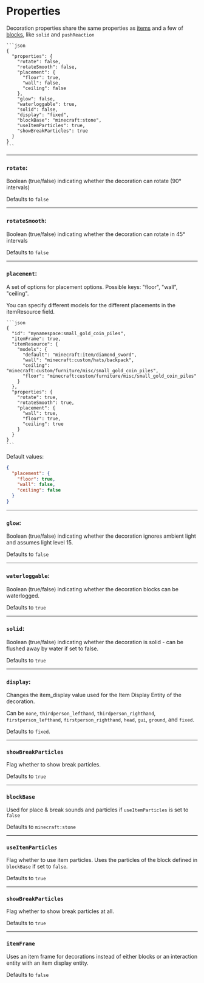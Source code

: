 # Properties

Decoration properties share the same properties as [items](item-properties.md) and a few of [blocks](block-properties.md), like `solid` and `pushReaction`

~~~admonish example "Example of properties"
```json
{
  "properties": {
    "rotate": false,
    "rotateSmooth": false,
    "placement": {
      "floor": true, 
      "wall": false, 
      "ceiling": false
    },
    "glow": false,
    "waterloggable": true,
    "solid": false,
    "display": "fixed",
    "blockBase": "minecraft:stone",
    "useItemParticles": true,
    "showBreakParticles": true
  }
}
```
~~~

---

### `rotate`:

Boolean (true/false) indicating whether the decoration can rotate (90° intervals)

Defaults to `false`

---

### `rotateSmooth`:

Boolean (true/false) indicating whether the decoration can rotate in 45° intervals

Defaults to `false`

---

### `placement`:

A set of options for placement options. Possible keys: "floor", "wall", "ceiling".

You can specify different models for the different placements in the itemResource field.
~~~admonish example
```json
{
  "id": "mynamespace:small_gold_coin_piles",
  "itemFrame": true,
  "itemResource": {
    "models": {
      "default": "minecraft:item/diamond_sword",
      "wall": "minecraft:custom/hats/backpack",
      "ceiling": "minecraft:custom/furniture/misc/small_gold_coin_piles",
      "floor": "minecraft:custom/furniture/misc/small_gold_coin_piles"
    }
  },
  "properties": {
    "rotate": true,
    "rotateSmooth": true,
    "placement": {
      "wall": true,
      "floor": true,
      "ceiling": true
    }
  }
}
```
~~~

Default values:
```json
{
  "placement": {
    "floor": true,
    "wall": false,
    "ceiling": false
  }
}
```

---

### `glow`:

Boolean (true/false) indicating whether the decoration ignores ambient light and assumes light level 15.

Defaults to `false`

---

### `waterloggable`:

Boolean (true/false) indicating whether the decoration blocks can be waterlogged.

Defaults to `true`

---

### `solid`:

Boolean (true/false) indicating whether the decoration is solid - can be flushed away by water if set to false.

Defaults to `true`

---

### `display`:

Changes the item_display value used for the Item Display Entity of the decoration. 

Can be `none`, `thirdperson_lefthand`, `thirdperson_righthand`, `firstperson_lefthand`, `firstperson_righthand`, `head`, `gui`, `ground`, and `fixed`. 

Defaults to `fixed`.

---

### `showBreakParticles`

Flag whether to show break particles. 

Defaults to `true`

---

### `blockBase`

Used for place & break sounds and particles if `useItemParticles` is set to `false`

Defaults to `minecraft:stone`

---

### `useItemParticles`

Flag whether to use item particles. Uses the particles of the block defined in `blockBase` if set to `false`. 

Defaults to `true`

---

### `showBreakParticles`

Flag whether to show break particles at all.

Defaults to `true`

---

### `itemFrame`

Uses an item frame for decorations instead of either blocks or an interaction entity with an item display entity. 

Defaults to `false`

